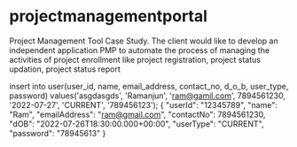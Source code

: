 # projectmanagementportal
Project Management Tool Case Study. The client would like to develop an independent application PMP to automate the process of managing the activities of project enrollment like project registration, project status updation, project status report

insert into user(user_id, name, email_address, contact_no, d_o_b, user_type, password) values('asgdasgds', 'Ramanjun', 'ram@gamil.com', 7894561230, '2022-07-27', 'CURRENT', '789456123');
{
"userId": "12345789",
"name": "Ram",
"emailAddress": "ram@gmail.com",
"contactNo": 7894561230,
"dOB": "2022-07-26T18:30:00.000+00:00",
"userType": "CURRENT",
"password": "78945613"
}
